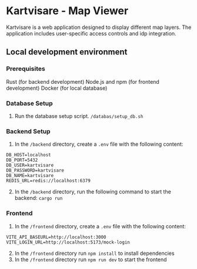 # Kartvisare - Map Viewer
Kartvisare is a web application designed to display different map layers. The application includes user-specific access controls and idp integration.

## Local development environment
### Prerequisites
Rust (for backend development)
Node.js and npm (for frontend development)
Docker (for local database)

### Database Setup
1. Run the database setup script. 
``/databas/setup_db.sh``

### Backend Setup
1. In the ``/backend`` directory, create a ``.env`` file with the following content:
```
DB_HOST=localhost
DB_PORT=5432
DB_USER=kartvisare
DB_PASSWORD=kartvisare
DB_NAME=kartvisare
REDIS_URL=redis://localhost:6379
```
2. In the ``/backend`` directory, run the following command to start the backend:
``cargo run``

### Frontend
1. In the ``/frontend`` directory, create a ``.env`` file with the following content:
```
VITE_API_BASEURL=http://localhost:3000
VITE_LOGIN_URL=http://localhost:5173/mock-login
```
2. In the ``/frontend`` directory run ``npm install`` to install dependencies
3. In the ``/frontend`` directory run ``npm run dev`` to start the frontend
